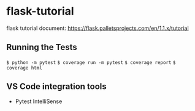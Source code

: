 # flask-tutorial
flask tutorial document: https://flask.palletsprojects.com/en/1.1.x/tutorial

## Running the Tests
`$ python -m pytest`
`$ coverage run -m pytest`
`$ coverage report`
`$ coverage html`

## VS Code integration tools
- Pytest IntelliSense